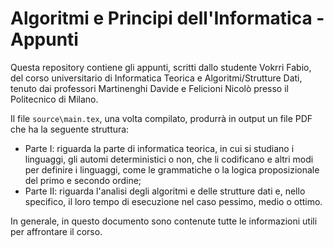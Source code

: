 # Algoritmi e Principi dell'Informatica - Appunti
Questa repository contiene gli appunti, scritti dallo studente Vokrri Fabio, del corso universitario di Informatica Teorica e Algoritmi/Strutture Dati, tenuto dai professori Martinenghi Davide e Felicioni Nicolò presso il Politecnico di Milano.

Il file `source\main.tex`, una volta compilato, produrrà in output un file PDF che ha la seguente struttura:
- Parte I: riguarda la parte di informatica teorica, in cui si studiano i linguaggi, gli automi deterministici o non, che li codificano e altri modi per definire i linguaggi, come le grammatiche o la logica proposizionale del primo e secondo ordine;
- Parte II: riguarda l'analisi degli algoritmi e delle strutture dati e, nello specifico, il loro tempo di esecuzione nel caso pessimo, medio o ottimo.

In generale, in questo documento sono contenute tutte le informazioni utili per affrontare il corso.

